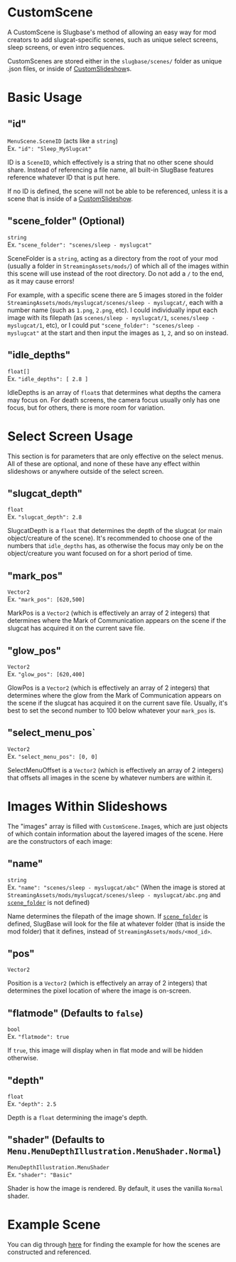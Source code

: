 # CustomScene
A CustomScene is Slugbase's method of allowing an easy way for mod creators to add slugcat-specific scenes, such as unique select screens, sleep screens, or even intro sequences.

CustomScenes are stored either in the `slugbase/scenes/` folder as unique .json files, or inside of [CustomSlideshow](https://github.com/nonAssociatedIdiot/SlugBaseRemixExtraDocs/edit/master/Docs/articles/slideshow-tutorial.md)s.
# Basic Usage
## "id"
`MenuScene.SceneID` (acts like a `string`)\
Ex. `"id": "Sleep_MySlugcat"`

ID is a `SceneID`, which effectively is a string that no other scene should share. Instead of referencing a file name, all built-in SlugBase features reference whatever ID that is put here.

If no ID is defined, the scene will not be able to be referenced, unless it is a scene that is inside of a [CustomSlideshow](https://github.com/nonAssociatedIdiot/SlugBaseRemixExtraDocs/edit/master/Docs/articles/slideshow-tutorial.md).
## "scene_folder" (Optional)
`string`\
Ex. `"scene_folder": "scenes/sleep - myslugcat"`

SceneFolder is a `string`, acting as a directory from the root of your mod (usually a folder in `StreamingAssets/mods/`) of which all of the images within this scene will use instead of the root directory. Do not add a `/` to the end, as it may cause errors!

For example, with a specific scene there are 5 images stored in the folder `StreamingAssets/mods/myslugcat/scenes/sleep - myslugcat/`, each with a number name (such as `1.png`, `2.png`, etc). I could individually input each image with its filepath (as `scenes/sleep - myslugcat/1`, `scenes/sleep - myslugcat/1`, etc), or I could put `"scene_folder": "scenes/sleep - myslugcat"` at the start and then input the images as `1`, `2`, and so on instead.
## "idle_depths"
`float[]`\
Ex. `"idle_depths": [ 2.8 ]`

IdleDepths is an array of `float`s that determines what depths the camera may focus on. For death screens, the camera focus usually only has one focus, but for others, there is more room for variation.
# Select Screen Usage
This section is for parameters that are only effective on the select menus. All of these are optional, and none of these have any effect within slideshows or anywhere outside of the select screen.
## "slugcat_depth"
`float`\
Ex. `"slugcat_depth": 2.8`

SlugcatDepth is a `float` that determines the depth of the slugcat (or main object/creature of the scene). It's recommended to choose one of the numbers that `idle_depths` has, as otherwise the focus may only be on the object/creature you want focused on for a short period of time.
## "mark_pos"
`Vector2`\
Ex. `"mark_pos": [620,500]`

MarkPos is a `Vector2` (which is effectively an array of 2 integers) that determines where the Mark of Communication appears on the scene if the slugcat has acquired it on the current save file.
## "glow_pos"
`Vector2`\
Ex. `"glow_pos": [620,400]`

GlowPos is a `Vector2` (which is effectively an array of 2 integers) that determines where the glow from the Mark of Communication appears on the scene if the slugcat has acquired it on the current save file. Usually, it's best to set the second number to 100 below whatever your `mark_pos` is.
## "select_menu_pos`
`Vector2`\
Ex. `"select_menu_pos": [0, 0]`

SelectMenuOffset is a `Vector2` (which is effectively an array of 2 integers) that offsets all images in the scene by whatever numbers are within it.
# Images Within Slideshows
The "images" array is filled with `CustomScene.Image`s, which are just objects of which contain information about the layered images of the scene. Here are the constructors of each image:
## "name"
`string`\
Ex. `"name": "scenes/sleep - myslugcat/abc"` (When the image is stored at `StreamingAssets/mods/myslugcat/scenes/sleep - myslugcat/abc.png` and [`scene_folder`](https://github.com/nonAssociatedIdiot/SlugBaseRemixExtraDocs/blob/master/Docs/articles/scene-tutorial.md#scene_folder-optional) is not defined)

Name determines the filepath of the image shown. If [`scene_folder`](https://github.com/nonAssociatedIdiot/SlugBaseRemixExtraDocs/blob/master/Docs/articles/scene-tutorial.md#scene_folder-optional) is defined, SlugBase will look for the file at whatever folder (that is inside the mod folder) that it defines, instead of `StreamingAssets/mods/<mod_id>`.
## "pos"
`Vector2`

Position is a `Vector2` (which is effectively an array of 2 integers) that determines the pixel location of where the image is on-screen.
## "flatmode" (Defaults to `false`)
`bool`\
Ex. `"flatmode": true`

If `true`, this image will display when in flat mode and will be hidden otherwise.
## "depth"
`float`\
Ex. `"depth": 2.5`

Depth is a `float` determining the image's depth.
## "shader" (Defaults to `Menu.MenuDepthIllustration.MenuShader.Normal`)
`MenuDepthIllustration.MenuShader`\
Ex. `"shader": "Basic"`

Shader is how the image is rendered. By default, it uses the vanilla `Normal` shader.
# Example Scene
You can dig through [here](https://github.com/SlimeCubed/SlugTemplate/tree/master/mod) for finding the example for how the scenes are constructed and referenced.
